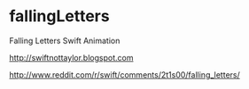 # fallingLetters
Falling Letters Swift Animation

http://swiftnottaylor.blogspot.com

http://www.reddit.com/r/swift/comments/2t1s00/falling_letters/
